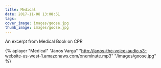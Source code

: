 ```yaml
---
title: Medical
date: 2017-11-08 13:08:51
tags:
cover_image: images/goose.jpg
thumb_image: images/goose.jpg
---
```


An excerpt from Medical Book on CPR

{% aplayer "Medical" "Janos Varga" "http://janos-the-voice-audio.s3-website-us-west-1.amazonaws.com/oneminute.mp3" "/images/goose.jpg"  %}
